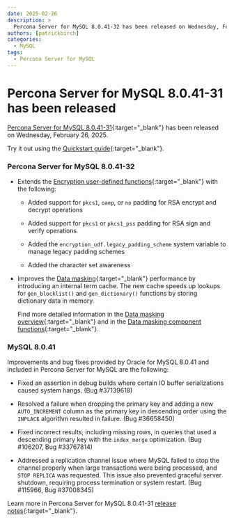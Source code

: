 ```yaml
---
date: 2025-02-26
description: >
  Percona Server for MySQL 8.0.41-32 has been released on Wednesday, February 26, 2025.
authors: [patrickbirch]
categories:
  - MySQL
tags:
  - Percona Server for MySQL
---
```


# Percona Server for MySQL 8.0.41-31 has been released

<!-- more -->

[Percona Server for MySQL 8.0.41-31](https://docs.percona.com/percona-server/8.0/){:target="_blank"} has been released on Wednesday, February 26, 2025.

Try it out using the [Quickstart guide](https://docs.percona.com/percona-server/8.0/quickstart-overview.html){:target="_blank"}.

### Percona Server for MySQL 8.0.41-32

* Extends the [Encryption user-defined functions](https://docs.percona.com/percona-server/8.0/encryption-functions.html){:target="_blank"} with the following:

     * Added support for `pkcs1`, `oaep`, or `no` padding for RSA encrypt and decrypt operations

     * Added support for `pkcs1` or `pkcs1_pss` padding for RSA sign and verify operations

     * Added the `encryption_udf.legacy_padding_scheme` system variable to manage legacy padding schemes

     * Added the character set awareness

* Improves the [Data masking](https://docs.percona.com/percona-server/8.0/data-masking-overview.html){:target="_blank"} performance by introducing an internal term cache. The new cache speeds up lookups for `gen_blocklist()` and `gen_dictionary()` functions by storing dictionary data in memory.

    Find more detailed information in the [Data masking overview](https://docs.percona.com/percona-server/8.0/data-masking-overview.html){:target="_blank"} and in the [Data masking component functions](https://docs.percona.com/percona-server/8.0/data-masking-function-list.html){:target="_blank"}.

### MySQL 8.0.41

Improvements and bug fixes provided by Oracle for MySQL 8.0.41 and included in Percona Server for MySQL are the following:

* Fixed an assertion in debug builds where certain IO buffer serializations caused system hangs. (Bug #37139618)

* Resolved a failure when dropping the primary key and adding a new `AUTO_INCREMENT` column as the primary key in descending order using the `INPLACE` algorithm resulted in failure. (Bug #36658450)

* Fixed incorrect results, including missing rows, in queries that used a descending primary key with the `index_merge` optimization. (Bug #106207, Bug #33767814)

* Addressed a replication channel issue where MySQL failed to stop the channel properly when large transactions were being processed, and `STOP REPLICA` was requested. This issue also prevented graceful server shutdown, requiring process termination or system restart. (Bug #115966, Bug #37008345)

Learn more in Percona Server for MySQL 8.0.41-31 [release notes](https://docs.percona.com/percona-server/8.0/release-notes/8.0.41-31.html){:target="_blank"}.
